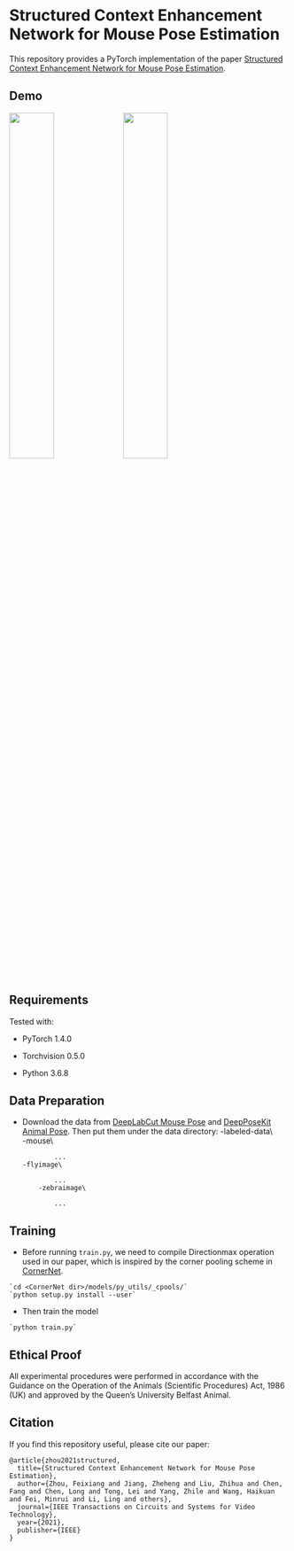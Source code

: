 # Structured Context Enhancement Network for Mouse Pose Estimation

This repository provides a PyTorch implementation of the paper [ Structured Context Enhancement Network for Mouse Pose Estimation](https://ieeexplore.ieee.org/abstract/document/9492104). 

## Demo

<img src="1-1.gif" width="40%">           <img src="1-2.gif" width="40%">

## Requirements
Tested with:
* PyTorch 1.4.0

* Torchvision 0.5.0

* Python 3.6.8

## Data Preparation
* Download the  data from [DeepLabCut Mouse Pose](https://zenodo.org/record/4008504#.YQaXwpNKjDJ) and [DeepPoseKit Animal Pose](https://github.com/jgraving/DeepPoseKit-Data/tree/master/datasets). Then put them under the data directory:
	-labeled-data\  
	  -mouse\  
	  
              ...
	  -flyimage\ 
	  
              ...   
          -zebraimage\  
	  
              ...
              
## Training

* Before running `train.py`, we need to compile Directionmax operation used in our paper, which is inspired by the corner pooling scheme in [CornerNet](https://github.com/princeton-vl/CornerNet).
```
`cd <CornerNet dir>/models/py_utils/_cpools/`
`python setup.py install --user`
```
* Then train the model
```
`python train.py`
```

## Ethical Proof
All experimental procedures were performed in accordance with the Guidance on the Operation of the Animals (Scientific Procedures) Act, 1986 (UK) and approved by the Queen’s University Belfast Animal.

## Citation
If you find this repository useful, please cite our paper:
```
@article{zhou2021structured,
  title={Structured Context Enhancement Network for Mouse Pose Estimation},
  author={Zhou, Feixiang and Jiang, Zheheng and Liu, Zhihua and Chen, Fang and Chen, Long and Tong, Lei and Yang, Zhile and Wang, Haikuan and Fei, Minrui and Li, Ling and others},
  journal={IEEE Transactions on Circuits and Systems for Video Technology},
  year={2021},
  publisher={IEEE}
}
```



